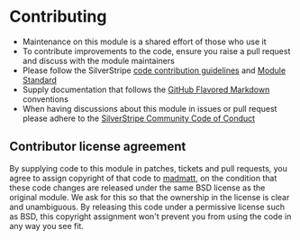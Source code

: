 # Contributing
- Maintenance on this module is a shared effort of those who use it
- To contribute improvements to the code, ensure you raise a pull request and discuss with the module maintainers
- Please follow the SilverStripe [code contribution guidelines](https://docs.silverstripe.org/en/contributing/code/) and [Module Standard](https://docs.silverstripe.org/en/developer_guides/extending/modules/#module-standard)
- Supply documentation that follows the [GitHub Flavored Markdown](https://help.github.com/articles/markdown-basics/) conventions
- When having discussions about this module in issues or pull request please adhere to the [SilverStripe Community Code of Conduct](https://docs.silverstripe.org/en/project_governance/code_of_conduct/)

## Contributor license agreement
By supplying code to this module in patches, tickets and pull requests, you agree to assign copyright of that code to
[madmatt](https://github.com/madmatt), on the condition that these code changes are released under the same BSD license
as the original module. We ask for this so that the ownership in the license is clear and unambiguous. By releasing this
code under a permissive license such as BSD, this copyright assignment won't prevent you from using the code in any way
you see fit.
